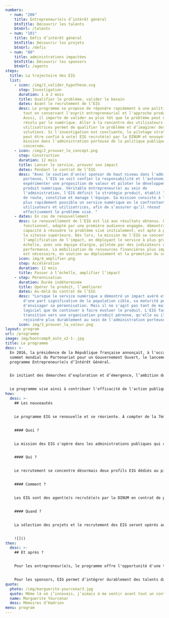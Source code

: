 ```yaml
---
numbers:
  - num: "206"
    title: Entrepreneur(e)s d’intérêt général
    btnTitle: Découvrir les talents
    btnUrl: /talents
  - num: "101"
    title: Défis d’intérêt général
    btnTitle: Découvrir les projets
    btnUrl: /defis
  - num: "80"
    title: administrations impactées
    btnTitle: Découvrir les sponsors
    btnUrl: /agents
steps:
  title: La trajectoire des EIG
  list:
    - icon: /img/1_valider_hypothese.svg
      step: Investigation
      duration: 1 à 2 mois
      title: Qualifier le problème, valider le besoin
      dates: Avant le recrutement de l’EIG
      desc: Le programme se propose de répondre rapidement à une politique publique,
        tout en conservant l'esprit entrepreneurial et l'approche produit.
        Aussi, il importe de valider au plus tôt que le problème peut être
        résolu par le numérique. Aller à la rencontre des utilisateurs et des
        utilisatrices permet de qualifier le problème et d’imaginer des
        solutions. Si l'investigation est concluante, le pilotage stratégique
        peut être confié à un(e) EIG recruté(e) par la DINUM et envoyé(e) en
        mission dans l'administration porteuse de la politique publique
        concernée.
    - icon: /img/2_prouver_le_concept.png
      step: Construction
      duration: 12 mois
      title: Lancer le service, prouver son impact
      dates: Pendant le contrat de l’EIG
      desc: "Avec le soutien d'un(e) sponsor de haut niveau dans l'administration
        porteuse, l'EIG se voit confier la responsabilité et l'autonomie pour
        expérimenter une proposition de valeur et piloter le développement du
        produit numérique. Véritable entrepreneur(e) au sein de
        l'administration, l'EIG définit la stratégie produit, établit la feuille
        de route, constitue et manage l'équipe. Sa mission consiste à lancer le
        plus rapidement possible un service numérique en le confrontant à des
        utilisateurs et utilisatrices, afin de s’assurer qu’il résout
        effectivement le problème visé. "
    - dates: En cas de renouvellement
      desc: Le renouvellement de l'EIG est lié aux résultats obtenus. Un service
        fonctionnel, adopté par une première audience engagée, démontrant sa
        capacité à résoudre le problème visé initialement, est apte à passer à
        la vitesse supérieure. Dès lors, la mission de l'EIG se concentre sur
        l'amplification de l'impact, en déployant le service à plus grande
        échelle, avec une équipe élargie, pilotée par des indicateurs de
        performance. La mobilisation de ressources financières plus importantes
        est nécessaire, en soutien au déploiement et la promotion du service.
      icon: img/4_amplifier.png
      step: Accélération
      duration: 12 mois
      title: Passer à l’échelle, amplifier l’impact
    - step: Pérennisation
      duration: Durée indéterminée
      title: Opérer le produit, l’améliorer
      dates: Au-delà du contrat de l’EIG
      desc: "Lorsque le service numérique a démontré un impact avéré et mesuré auprès
        d'une part significative de la population cible, sa maturité permet
        d'envisager sa pérennisation. Mais il ne s'agit pas tant de maintenir un
        logiciel que de continuer à faire évoluer le produit. L'EIG facilite la
        transition vers une organisation produit pérenne, qu'elle ou il pourra
        rejoindre plus durablement au sein de l'administration porteuse. "
      icon: img/3_prouver_la_valeur.png
layout: program
url: /programme
image: img/bootcamp9_auto_x2-1-.jpg
title: Le programme
desc: >-
  En 2016, la présidence de la République française annonçait, à l'occasion du
  sommet mondial du Partenariat pour un Gouvernement Ouvert, le lancement du
  programme Entrepreneur(e)s d’Intérêt Général. 


  En initiant des démarches d’exploration et d’émergence, l’ambition du programme EIG est de développer une administration publique plus entrepreneuriale, tant dans ses méthodes que sa culture de travail. 


  Le programme vise ainsi à contribuer l'efficacité de l'action publique. Il facilite l'internalisation de talents capables d'expérimenter un service numérique, de prouver sa valeur et d'amorcer son adoption.
how:
  desc: >-
    ## Les nouveautés


    Le programme EIG se renouvelle et se réoriente. À compter de la 7ème promotion, il se concentre sur des profils disposant d’une solide expérience entrepreneuriale, avec des compétences de haut niveau en pilotage de services numériques.


    #### Quoi ?


    La mission des EIG s'opère dans les administrations publiques qui conduisent des projets numériques conçus selon l'approche [beta.gouv.fr](https://beta.gouv.fr/approche).


    #### Qui ?


    Le recrutement se concentre désormais deux profils EIG dédiés au pilotage stratégique : directeur ou directrice produit et directeur ou directrice technique.


    #### Comment ?


    Les EIG sont des agent(e)s recruté(e)s par la DINUM en contrat de projet d'un an, renouvelable, et envoyé(e)s en mission dans les administrations partenaires.


    #### Quand ?


    La sélection des projets et le recrutement des EIG seront opérés au fil de l'eau en 2024, à rythme bimensuel, à concurrence de 25 EIG pour la 7ème promotion.


    ![]()
then:
  desc: >-
    ## Et après ?


    Pour les entrepreneur(e)s, le programme offre l'opportunité d'une trajectoire de carrière au service de l’action publique. Après leur immersion au coeur des métiers de l’administration, 60% des EIG choisissent de rester dans le secteur public.


    Pour les sponsors, EIG permet d’intégrer durablement des talents dans leurs services, au-delà de la dynamique entrepreneuriale initiée dans le cadre du programme. Ainsi, 90% des défis relevés perdurent dans les administrations.
quote:
  photo: /img/marguerite-yourcenar3.jpg
  quote: Même là où j’innovais, j’aimais à me sentir avant tout un continuateur.
  name: Marguerite Yourcenar
  desc: Mémoires d’Hadrien
menu: program
---
```

